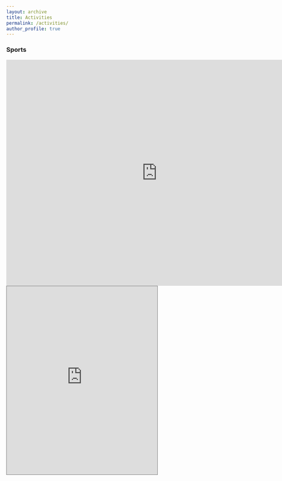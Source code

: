 ```yaml
---
layout: archive
title: Activities
permalink: /activities/
author_profile: true
---
```


### Sports
<iframe src="https://calendar.google.com/calendar/embed?src=46srscocv7n36oa6l2au68894s%40group.calendar.google.com&ctz=Asia%2FHong_Kong" style="border: 0" width="800" height="600" frameborder="0" scrolling="no"></iframe>


<iframe src="https://calendar.google.com/calendar/embed?height=500&amp;wkst=1&amp;bgcolor=%23ffffff&amp;ctz=Asia%2FHong_Kong&amp;src=NDZzcnNjb2N2N24zNm9hNmwyYXU2ODg5NHNAZ3JvdXAuY2FsZW5kYXIuZ29vZ2xlLmNvbQ&amp;color=%233F51B5&amp;showNav=0&amp;showCalendars=0&amp;showDate=1" style="border:solid 1px #777" width="400" height="500" frameborder="0" scrolling="no"></iframe>